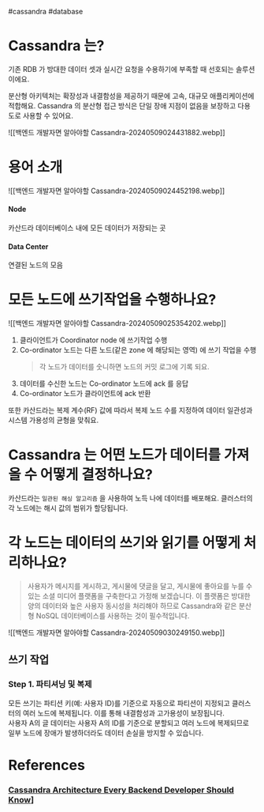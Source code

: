 #cassandra #database 
# Cassandra 는?
기존 RDB 가 방대한 데이터 셋과 실시간 요청을 수용하기에 부족할 때 선호되는 솔루션이에요.

분산형 아키텍처는 확장성과 내결함성을 제공하기 때문에 고속, 대규모 애플리케이션에 적합해요.
Cassandra 의 분산형 접근 방식은 단일 장애 지점이 없음을 보장하고 다용도로 사용할 수 있어요.

![[백엔드 개발자면 알아야할 Cassandra-20240509024431882.webp]]

# 용어 소개
![[백엔드 개발자면 알아야할 Cassandra-20240509024452198.webp]]
#### Node
카산드라 데이터베이스 내에 모든 데이터가 저장되는 곳

#### Data Center
연결된 노드의 모음

# 모든 노드에 쓰기작업을 수행하나요?
![[백엔드 개발자면 알아야할 Cassandra-20240509025354202.webp]]

1. 클라이언트가 Coordinator node 에 쓰기작업 수행
2. Co-ordinator 노드는 다른 노드(같은 zone 에 해당되는 영역) 에 쓰기 작업을 수행
   > 각 노드가 데이터를 숫니하면 노드의 커밋 로그에 기록 되요.
3. 데이터를 수신한 노드는 Co-ordinator 노드에 ack 를 응답
4. Co-ordinator 노드가 클라이언트에 ack 반환

또한 카산드라는 복제 계수(RF) 값에 따라서 복제 노드 수를 지정하여 데이터 일관성과 시스템 가용성의 균형을 맞춰요.

# Cassandra 는 어떤 노드가 데이터를 가져올 수 어떻게 결정하나요?

카산드라는 `일관된 해싱 알고리즘` 을 사용하여 노득 나에 데이터를 배포해요.
클러스터의 각 노드에는 해시 값의 범위가 할당됩니다.


# 각 노드는 데이터의 쓰기와 읽기를 어떻게 처리하나요?
> 사용자가 메시지를 게시하고, 게시물에 댓글을 달고, 게시물에 좋아요를 누를 수 있는 소셜 미디어 플랫폼을 구축한다고 가정해 보겠습니다. 이 플랫폼은 방대한 양의 데이터와 높은 사용자 동시성을 처리해야 하므로 Cassandra와 같은 분산형 NoSQL 데이터베이스를 사용하는 것이 필수적입니다.

![[백엔드 개발자면 알아야할 Cassandra-20240509030249150.webp]]

## 쓰기 작업

### Step 1. 파티셔닝 및 복제
모든 쓰기는 파티션 키(예: 사용자 ID)를 기준으로 자동으로 파티션이 지정되고 클러스터의 여러 노드에 복제됩니다. 이를 통해 내결함성과 고가용성이 보장됩니다.  
사용자 A의 글 데이터는 사용자 A의 ID를 기준으로 분할되고 여러 노드에 복제되므로 일부 노드에 장애가 발생하더라도 데이터 손실을 방지할 수 있습니다.


# References
### [Cassandra Architecture Every Backend Developer Should Know](https://medium.com/@somalchakrabortyy?source=post_page-----6d9d248a7463--------------------------------)]
